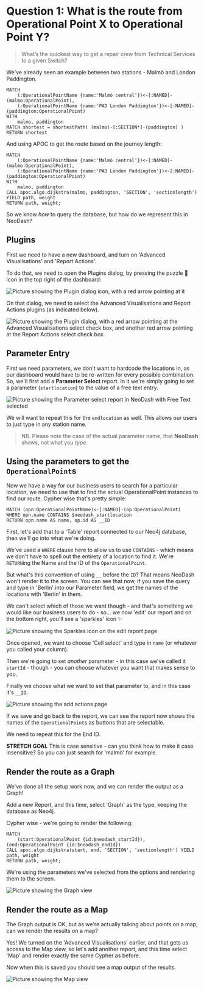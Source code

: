 # Question 1: What is the route from Operational Point X to Operational Point Y?

> What’s the quickest way to get a repair crew from Technical Services to a given Switch?

We've already seen an example between two stations - Malmö and London Paddington.

```cypher
MATCH 
    (:OperationalPointName {name:'Malmö central'})<-[:NAMED]-(malmo:OperationalPoint),
    (:OperationalPointName {name:'PAD London Paddington'})<-[:NAMED]-(paddington:OperationalPoint)
WITH 
    malmo, paddington
MATCH shortest = shortestPath( (malmo)-[:SECTION*]-(paddington) )
RETURN shortest
```

And using APOC to get the route based on the journey length:

```cypher
MATCH 
    (:OperationalPointName {name:'Malmö central'})<-[:NAMED]-(malmo:OperationalPoint),
    (:OperationalPointName {name:'PAD London Paddington'})<-[:NAMED]-(paddington:OperationalPoint)
WITH 
    malmo, paddington
CALL apoc.algo.dijkstra(malmo, paddington, 'SECTION', 'sectionlength') YIELD path, weight
RETURN path, weight;
```

So we know _how_ to query the database, but how do we represent this in NeoDash? 

## Plugins

First we need to have a new dashboard, and turn on 'Advanced Visualisations' and 'Report Actions'.

To do that, we need to open the Plugins dialog, by pressing the puzzle 🧩 icon in the top right of the dashboard:

<img alt="Picture showing the Plugin dialog icon, with a red arrow pointing at it" src="https://raw.githubusercontent.com/cskardon/gsummit2023/main/images/dashboard/question1/Question1_PluginButton.png">

On that dialog, we need to select the Advanced Visualisations and Report Actions plugins (as indicated below).

<img alt="Picture showing the Plugin dialog, with a red arrow pointing at the Advanced Visualisations select check box, and another red arrow pointing at the Report Actions select check box." src="https://raw.githubusercontent.com/cskardon/gsummit2023/main/images/dashboard/question1/Question1_PluginSelect.png">

## Parameter Entry

First we need parameters, we don't want to hardcode the locations in, as our dashboard would have to be re-written for every possible combination. So, we'll first add a **Parameter Select** report. In it we're simply going to set a parameter (`startlocation`) to the value of a free text entry.

<img alt="Picture showing the Parameter select report in NeoDash with Free Text selected" src="https://raw.githubusercontent.com/cskardon/gsummit2023/main/images/dashboard/question1/Question1_ParameterSelect.png">

We will want to repeat this for the `endlocation` as well. This allows our users to just type in any station name.

> NB. Please note the case of the actual parameter name, that **NeoDash** shows, not what you _type_.

## Using the parameters to get the `OperationalPoint`s

Now we have a way for our business users to search for a particular location, we need to use that to find the actual OperationalPoint instances to find our route. Cypher wise that's pretty simple:

```cypher
MATCH (opn:OperationalPointName)<-[:NAMED]-(op:OperationalPoint)
WHERE opn.name CONTAINS $neodash_startlocation
RETURN opn.name AS name, op.id AS __ID
```

First, let's add that to a 'Table' report connected to our Neo4j database, then we'll go into what we're doing.

We've used a `WHERE` clause here to allow us to use `CONTAINS` - which means we don't have to spell out the entirety of a location to find it. We're `RETURN`ing the Name and the ID of the `OperationalPoint`.

But what's this convention of using `__` before the `ID`? That means NeoDash won't render it to the screen. You can see that now, if you save the query and type in 'Berlin' into our Parameter field, we get the names of the locations with 'Berlin' in them. 

We can't select which of those we want though - and that's something we would like our business users to do - so... we now 'edit' our report and on the bottom right, you'll see a 'sparkles' icon ✨

<img alt="Picture showing the Sparkles icon on the edit report page" src="https://raw.githubusercontent.com/cskardon/gsummit2023/main/images/dashboard/question1/Question1_ReportSelect.png">

Once opened, we want to choose 'Cell select' and type in `name` (or whatever you called your column).

Then we're going to set _another_ parameter - in this case we've called it `startId` - though - you can choose whatever you want that makes sense to you. 

Finally we choose what we want to set that parameter to, and in this case it's `__ID`.

<img alt="Picture showing the add actions page" src="https://raw.githubusercontent.com/cskardon/gsummit2023/main/images/dashboard/question1/Question1_ReportActions.png">

If we save and go back to the report, we can see the report now shows the names of the `OperationalPoint`s as buttons that are selectable.

We need to repeat this for the End ID.

**STRETCH GOAL** This is case sensitive - can you think how to make it case insensitive? So you can just search for 'malmö' for example.

## Render the route as a Graph

We've done all the setup work now, and we can render the output as a Graph!

Add a new Report, and this time, select 'Graph' as the type, keeping the database as Neo4j.

Cypher wise - we're going to render the following:

```cypher
MATCH 
    (start:OperationalPoint {id:$neodash_startId}),(end:OperationalPoint {id:$neodash_endId})
CALL apoc.algo.dijkstra(start, end, 'SECTION', 'sectionlength') YIELD path, weight
RETURN path, weight;
```

We're using the parameters we've selected from the options and rendering them to the screen.

<img alt="Picture showing the Graph view" src="https://raw.githubusercontent.com/cskardon/gsummit2023/main/images/dashboard/question1/Question1_GraphView.png">

## Render the route as a Map

The Graph output is OK, but as we're actually talking about points on a map, can we render the results on a map?

Yes! We turned on the 'Advanced Visualisations' earlier, and that gets us access to the Map view, so let's add another report, and this time select 'Map' and render exactly the same Cypher as before.

Now when this is saved you should see a map output of the results.

<img alt="Picture showing the Map view" src="https://raw.githubusercontent.com/cskardon/gsummit2023/main/images/dashboard/question1/Question1_MapView.png">